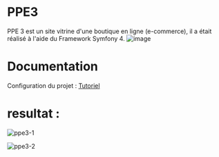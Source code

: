 # PPE3

PPE 3 est un site vitrine d'une boutique en ligne (e-commerce), il a était réalisé à l'aide du Framework Symfony 4.
![image](https://user-images.githubusercontent.com/45235527/96744438-532ee780-13c5-11eb-9cbd-46b79fc5dd3a.png)

# Documentation

Configuration du projet : <a href="https://drive.google.com/file/d/1hEvdeTFaUARG0PUgI91X9p1ww5X0OiR-/view?usp=sharing">Tutoriel</a>

# resultat :

![ppe3-1](https://user-images.githubusercontent.com/45235527/96742800-938d6600-13c3-11eb-998a-874680b5f667.PNG)

![ppe3-2](https://user-images.githubusercontent.com/45235527/96742849-9f792800-13c3-11eb-9648-144ed88a1d33.PNG)
